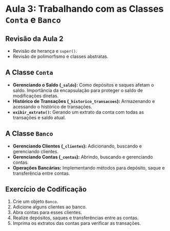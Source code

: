 # Aula 3: Trabalhando com as Classes `Conta` e `Banco`

## Revisão da Aula 2

* Revisão de herança e `super()`.
* Revisão de polimorfismo e classes abstratas.

## A Classe `Conta`

* **Gerenciando o Saldo (`_saldo`):** Como depósitos e saques afetam o saldo. Importância da encapsulação para proteger o saldo de modificações diretas.
* **Histórico de Transações (`_historico_transacoes`):** Armazenando e acessando o histórico de transações.
* **`exibir_extrato()`:** Gerando um extrato da conta com todas as transações e saldo atual.

## A Classe `Banco`

* **Gerenciando Clientes (`_clientes`):** Adicionando, buscando e gerenciando clientes.
* **Gerenciando Contas (`_contas`):** Abrindo, buscando e gerenciando contas.
* **Operações Bancárias:** Implementando métodos para depósito, saque e transferência entre contas.

## Exercício de Codificação

1. Crie um objeto `Banco`.
2. Adicione alguns clientes ao banco.
3. Abra contas para esses clientes.
4. Realize depósitos, saques e transferências entre as contas.
5. Imprima os extratos das contas para verificar as transações.